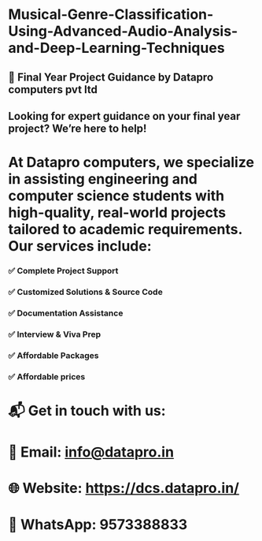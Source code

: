 # Musical-Genre-Classification-Using-Advanced-Audio-Analysis-and-Deep-Learning-Techniques


## 💼 Final Year Project Guidance by Datapro computers pvt ltd
## Looking for expert guidance on your final year project? We’re here to help!

# At Datapro computers, we specialize in assisting engineering and computer science students with high-quality, real-world projects tailored to academic requirements. Our services include:

### ✅ Complete Project Support
### ✅ Customized Solutions & Source Code
### ✅ Documentation Assistance
### ✅ Interview & Viva Prep
### ✅ Affordable Packages
### ✅ Affordable prices


# 📬 Get in touch with us:
# 📧 Email: info@datapro.in
# 🌐 Website: https://dcs.datapro.in/
# 📱 WhatsApp: 9573388833

